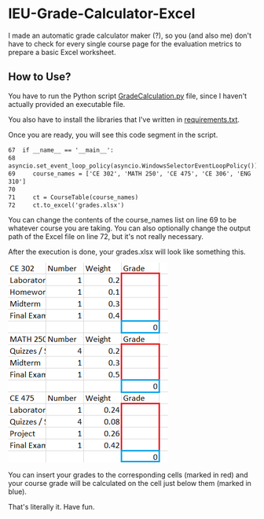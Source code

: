 # IEU-Grade-Calculator-Excel

I made an automatic grade calculator maker (?), so you (and also me) don't have to check for every 
single course page for the evaluation metrics to prepare a basic Excel worksheet.



## How to Use?

You have to run the Python script [GradeCalculation.py](GradeCalculation.py) file, since I haven't
actually provided an executable file.

You also have to install the libraries that I've written in [requirements.txt](requirements.txt).

Once you are ready, you will see this code segment in the script.
```
67  if __name__ == '__main__':
68     asyncio.set_event_loop_policy(asyncio.WindowsSelectorEventLoopPolicy())
69     course_names = ['CE 302', 'MATH 250', 'CE 475', 'CE 306', 'ENG 310']
70 
71     ct = CourseTable(course_names)
72     ct.to_excel('grades.xlsx')
```
You can change the contents of the course_names list on line 69 to be whatever course you are taking.
You can also optionally change the output path of the Excel file on line 72, but it's not really necessary.

After the execution is done, your grades.xlsx will look like something this.

![sample usage](usage.png)

You can insert your grades to the corresponding cells (marked in red) and your course grade will be 
calculated on the cell just below them (marked in blue).

That's literally it. Have fun.
